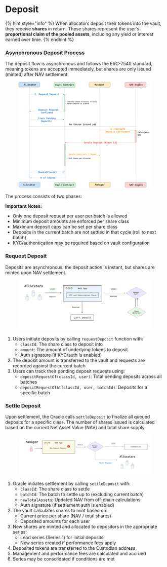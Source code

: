 # Deposit

{% hint style="info" %}
When allocators deposit their tokens into the vault, they receive **shares** in return. These shares represent the user’s **proportional claim of the pooled assets**, including any yield or interest earned over time.
{% endhint %}

### Asynchronous Deposit Process

The deposit flow is asynchronous and follows the ERC-7540 standard, meaning tokens are accepted immediately, but shares are only issued (minted) after NAV settlement.&#x20;

<figure><img src="../../.gitbook/assets/deposit-lifecycle-overview.png" alt="" width="563"><figcaption></figcaption></figure>



The process consists of two phases:

**Important Notes:**
- Only one deposit request per user per batch is allowed
- Minimum deposit amounts are enforced per share class
- Maximum deposit caps can be set per share class
- Deposits in the current batch are not settled in that cycle (roll to next batch)
- KYC/authentication may be required based on vault configuration

### Request Deposit

Deposits are asynchronous: the deposit action is instant, but shares are minted upon NAV settlement.

<figure><img src="../../.gitbook/assets/deposit-request-flow.png" alt="" width="563"><figcaption></figcaption></figure>

1. Users initiate deposits by calling `requestDeposit` function with:
   - `classId`: The share class to deposit into
   - `amount`: The amount of underlying tokens to deposit
   - Auth signature (if KYC/auth is enabled)
2. The deposit amount is transferred to the vault and requests are recorded against the current batch
3. Users can track their pending deposit requests using:
   - `depositRequestOf(classId, user)`: Total pending deposits across all batches
   - `depositRequestOfAt(classId, user, batchId)`: Deposits for a specific batch



### Settle Deposit

Upon settlement, the Oracle calls `settleDeposit` to finalize all queued deposits for a specific class. The number of shares issued is calculated based on the current Net Asset Value (NAV) and total share supply.

<figure><img src="../../.gitbook/assets/deposit-settlement-flow.png" alt="" width="563"><figcaption></figcaption></figure>

1. Oracle initiates settlement by calling `settleDeposit` with:
   - `classId`: The share class to settle
   - `batchId`: The batch to settle up to (excluding current batch)
   - `newTotalAssets`: Updated NAV from off-chain calculations
   - Auth signature (if settlement auth is enabled)
2. The vault calculates shares to mint based on:
   - Current price per share (NAV / total shares)
   - Deposited amounts for each user
3. New shares are minted and allocated to depositors in the appropriate series:
   - Lead series (Series 1) for initial deposits
   - New series created if performance fees apply
4. Deposited tokens are transferred to the Custodian address
5. Management and performance fees are calculated and accrued
6. Series may be consolidated if conditions are met

